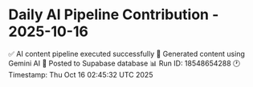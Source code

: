 # Daily AI Pipeline Contribution - 2025-10-16

✅ AI content pipeline executed successfully
🤖 Generated content using Gemini AI
💾 Posted to Supabase database
📊 Run ID: 18548654288
🕐 Timestamp: Thu Oct 16 02:45:32 UTC 2025
